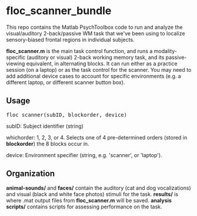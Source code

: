 # floc_scanner_bundle

This repo contains the Matlab PsychToolbox code to run and analyze the visual/auditory 2-back/passive WM task that we've been using to localize sensory-biased frontal regions in individual subjects.

**floc_scanner.m** is the main task control function, and runs a modality-specific (auditory or visual) 2-back working memory task, and its passive-viewing equivalent, in alternating blocks. It can run either as a practice session (on a laptop) or as the task control for the scanner. You may need to add additional device cases to account for specific environments (e.g. a different laptop, or different scanner button box). 

## Usage
<pre>floc_scanner(subID, blockorder, device)</pre>

subID: Subject identifier (string)

whichorder: 1, 2, 3, or 4. Selects one of 4 pre-determined orders (stored in **blockorder**) the 8 blocks occur in.

device: Environment specifier (string, e.g. 'scanner', or 'laptop').

## Organization
**animal-sounds/** and **faces/** contain the auditory (cat and dog vocalizations) and visual (black and white face photos) stimuli for the task. **results/** is where .mat output files from **floc_scanner.m** will be saved. **analysis scripts/** contains scripts for assessing performance on the task.
